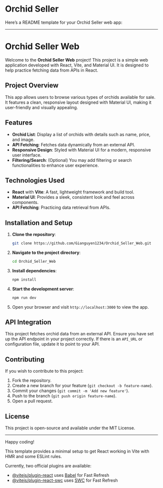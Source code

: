 # Orchid Seller

Here’s a README template for your Orchid Seller web app:

---

# Orchid Seller Web

Welcome to the **Orchid Seller Web** project! This project is a simple web application developed with React, Vite, and Material UI. It is designed to help practice fetching data from APIs in React. 

## Project Overview

This app allows users to browse various types of orchids available for sale. It features a clean, responsive layout designed with Material UI, making it user-friendly and visually appealing.

## Features

- **Orchid List**: Display a list of orchids with details such as name, price, and image.
- **API Fetching**: Fetches data dynamically from an external API.
- **Responsive Design**: Styled with Material UI for a modern, responsive user interface.
- **Filtering/Search**: (Optional) You may add filtering or search functionalities to enhance user experience.

## Technologies Used

- **React** with **Vite**: A fast, lightweight framework and build tool.
- **Material UI**: Provides a sleek, consistent look and feel across components.
- **API Fetching**: Practicing data retrieval from APIs.

## Installation and Setup

1. **Clone the repository**:
   ```bash
   git clone https://github.com/Gianguyen1234/Orchid_Seller_Web.git
   ```

2. **Navigate to the project directory**:
   ```bash
   cd Orchid_Seller_Web
   ```

3. **Install dependencies**:
   ```bash
   npm install
   ```

4. **Start the development server**:
   ```bash
   npm run dev
   ```

5. Open your browser and visit `http://localhost:3000` to view the app.

## API Integration

This project fetches orchid data from an external API. Ensure you have set up the API endpoint in your project correctly. If there is an `API_URL` or configuration file, update it to point to your API.

  
## Contributing

If you wish to contribute to this project:

1. Fork the repository.
2. Create a new branch for your feature (`git checkout -b feature-name`).
3. Commit your changes (`git commit -m 'Add new feature'`).
4. Push to the branch (`git push origin feature-name`).
5. Open a pull request.

## License

This project is open-source and available under the MIT License.

---

Happy coding!




This template provides a minimal setup to get React working in Vite with HMR and some ESLint rules.

Currently, two official plugins are available:

- [@vitejs/plugin-react](https://github.com/vitejs/vite-plugin-react/blob/main/packages/plugin-react/README.md) uses [Babel](https://babeljs.io/) for Fast Refresh
- [@vitejs/plugin-react-swc](https://github.com/vitejs/vite-plugin-react-swc) uses [SWC](https://swc.rs/) for Fast Refresh
